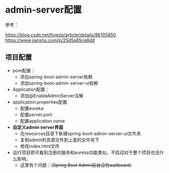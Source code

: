 # admin-server配置

参考：

https://blog.csdn.net/forezp/article/details/86105850
https://www.jianshu.com/p/25d5a85ce8dd

项目配置
---

* pom配置：
    * 添加spring-boot-admin-server依赖
    * 添加spring-boot-admin-server-ui依赖
* Application配置：
    * 添加@EnableAdminServer注解
* application.properties配置
    * 配置eureka
    * 配置server.port
    * 配置application.name
* **自定义admin server界面**
    * 在resources目录下新建spring-boot-admin-server-ui文件夹
    * 复制admin的资源文件到上面的文件夹下
    * 修改index.html文件
* 运行项目即可看到注册的服务和eureka功能类似，不启动对于整个项目也没什么影响。
    * 这里有个问题：(~~Spring Boot Admin后台没有wallboard~~)
